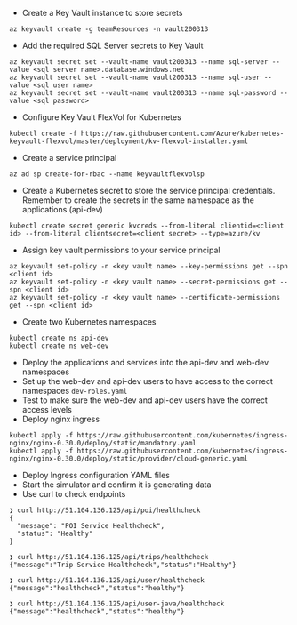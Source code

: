 * Create a Key Vault instance to store secrets
```
az keyvault create -g teamResources -n vault200313
```
* Add the required SQL Server secrets to Key Vault
```
az keyvault secret set --vault-name vault200313 --name sql-server --value <sql server name>.database.windows.net
az keyvault secret set --vault-name vault200313 --name sql-user --value <sql user name>
az keyvault secret set --vault-name vault200313 --name sql-password --value <sql password>
```
* Configure Key Vault FlexVol for Kubernetes
```
kubectl create -f https://raw.githubusercontent.com/Azure/kubernetes-keyvault-flexvol/master/deployment/kv-flexvol-installer.yaml
```
* Create a service principal
```
az ad sp create-for-rbac --name keyvaultflexvolsp 
```
* Create a Kubernetes secret to store the service principal credentials. Remember to create the secrets in the same namespace as the applications (api-dev)
```
kubectl create secret generic kvcreds --from-literal clientid=<client id> --from-literal clientsecret=<client secret> --type=azure/kv
```
* Assign key vault permissions to your service principal
```
az keyvault set-policy -n <key vault name> --key-permissions get --spn <client id>
az keyvault set-policy -n <key vault name> --secret-permissions get --spn <client id>
az keyvault set-policy -n <key vault name> --certificate-permissions get --spn <client id>
```
* Create two Kubernetes namespaces
```
kubectl create ns api-dev
kubectl create ns web-dev
```
* Deploy the applications and services into the api-dev and web-dev namespaces
* Set up the web-dev and api-dev users to have access to the correct namespaces ```dev-roles.yaml```
* Test to make sure the web-dev and api-dev users have the correct access levels 
* Deploy nginx ingress
```
kubectl apply -f https://raw.githubusercontent.com/kubernetes/ingress-nginx/nginx-0.30.0/deploy/static/mandatory.yaml
kubectl apply -f https://raw.githubusercontent.com/kubernetes/ingress-nginx/nginx-0.30.0/deploy/static/provider/cloud-generic.yaml
```
* Deploy Ingress configuration YAML files
* Start the simulator and confirm it is generating data
* Use curl to check endpoints
```
❯ curl http://51.104.136.125/api/poi/healthcheck
{
  "message": "POI Service Healthcheck",
  "status": "Healthy"
}

❯ curl http://51.104.136.125/api/trips/healthcheck
{"message":"Trip Service Healthcheck","status":"Healthy"}

❯ curl http://51.104.136.125/api/user/healthcheck
{"message":"healthcheck","status":"healthy"}

❯ curl http://51.104.136.125/api/user-java/healthcheck
{"message":"healthcheck","status":"healthy"}
```